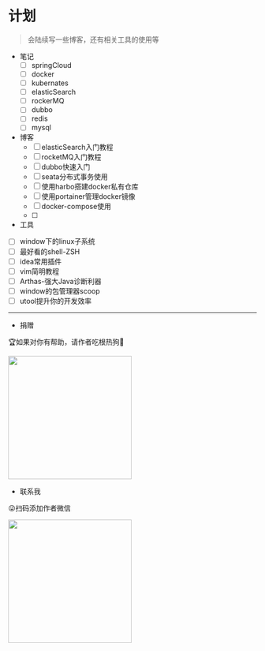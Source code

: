 # 计划
> 会陆续写一些博客，还有相关工具的使用等

- 笔记
  - [ ] springCloud
  - [ ] docker
  - [ ] kubernates
  - [ ] elasticSearch
  - [ ] rockerMQ
  - [ ] dubbo
  - [ ] redis
  - [ ] mysql
- 博客
  - [ ] elasticSearch入门教程
  - [ ] rocketMQ入门教程
  - [ ] dubbo快速入门
  - [ ] seata分布式事务使用
  - [ ] 使用harbo搭建docker私有仓库
  - [ ] 使用portainer管理docker镜像
  - [ ] docker-compose使用
  - [ ] 
- 工具
 - [ ] window下的linux子系统
 - [ ] 最好看的shell-ZSH
 - [ ] idea常用插件
 - [ ] vim简明教程
 - [ ] Arthas-强大Java诊断利器
 - [ ] window的包管理器scoop
 - [ ] utool提升你的开发效率

---

 - 捐赠

🏆如果对你有帮助，请作者吃根热狗🌭

<img src="http://doc.hkxx.icu/images/pay.png" width = "250" height = "250" />

- 联系我

😜扫码添加作者微信

<img src="http://doc.hkxx.icu/images/weixin.jpg" width = "250" height = "250" />